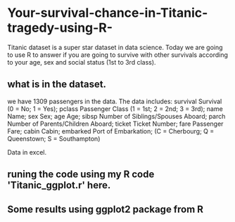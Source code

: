 # Your-survival-chance-in-Titanic-tragedy-using-R-
Titanic dataset is a super star dataset in data science. Today we are going to use R to answer if you are going to survive with other survivals according to your age, sex and social status (1st to 3rd class).
## what is in the dataset. 
we have 1309 passengers in the data. The data includes:
survival        Survival
                (0 = No; 1 = Yes);
pclass          Passenger Class
                (1 = 1st; 2 = 2nd; 3 = 3rd);
name            Name;
sex             Sex;
age             Age;
sibsp           Number of Siblings/Spouses Aboard;
parch           Number of Parents/Children Aboard;
ticket          Ticket Number;
fare            Passenger Fare;
cabin           Cabin;
embarked        Port of Embarkation;
                (C = Cherbourg; Q = Queenstown; S = Southampton)

Data in excel. 
## runing the code using my R code 'Titanic_ggplot.r' here.
## Some results using ggplot2 package from R

